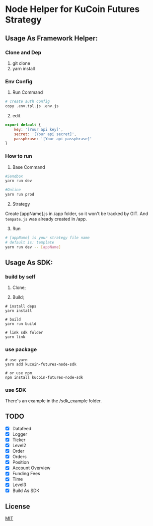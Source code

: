 # Node Helper for KuCoin Futures Strategy
## Usage As Framework Helper:    

### Clone and Dep

1. git clone
2. yarn install

### Env Config
1. Run Command 
```sh
# create auth config
copy .env.tpl.js .env.js
```
2. edit
```javascript
export default {
	key: '[Your api key]',
	secret: '[Your api secret]',
	passphrase: '[Your api passphrase]'
}
```

### How to run

1. Base Command
```sh
#Sandbox
yarn run dev

#Online
yarn run prod 
```

2. Strategy

Create [appName].js in /app folder, so it won't be tracked by GIT. And `tempate.js` was already created in /app.

3. Run

```sh
# [appName] is your strategy file name
# default is: template
yarn run dev -- [appName]
```


## Usage As SDK:    

### build by self
1. Clone;

2. Build;
```
# install deps
yarn install

# build
yarn run build

# link sdk folder
yarn link
```

### use package
```
# use yarn
yarn add kucoin-futures-node-sdk

# or use npm
npm install kucoin-futures-node-sdk
```

### use SDK
There's an example in the /sdk_example folder.

## TODO

- [x] Datafeed
- [x] Logger
- [x] Ticker
- [x] Level2
- [x] Order
- [x] Orders
- [x] Position
- [x] Account Overview
- [x] Funding Fees
- [x] Time
- [x] Level3
- [x] Build As SDK

## License

[MIT](LICENSE)
